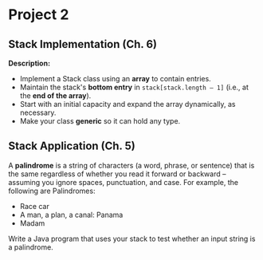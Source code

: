 # Project 2

## Stack Implementation (Ch. 6)

**Description:**

* Implement a Stack class using an **array** to contain entries. 
* Maintain the stack's **bottom entry** in `stack[stack.length – 1]`  (i.e., at the **end of the array**). 
* Start with an initial capacity and expand the array dynamically, as necessary.
* Make your class **generic** so it can hold any type. 

## Stack Application (Ch. 5)

A **palindrome** is a string of characters (a word, phrase, or sentence) that is the same regardless of whether you read it forward or backward – assuming you ignore spaces, punctuation, and case. For example, the following are Palindromes:
* Race car
* A man, a plan, a canal: Panama
* Madam

Write a Java program that uses your stack to test whether an input string is a palindrome. 